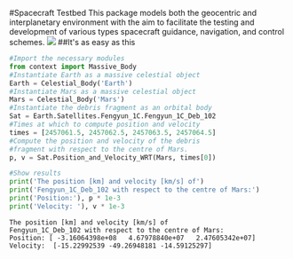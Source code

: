 #Spacecraft Testbed
This package models both the geocentric and interplanetary environment with the aim to facilitate the testing and development of various types spacecraft guidance, navigation, and control schemes.
<img src="https://cdn.rawgit.com/CISprague/Spacecraft_Testbed/master/tests/Figures/Fengyun_and_Earth_Barycentric_1.svg">
##It's as easy as this
```python
#Import the necessary modules
from context import Massive_Body
#Instantiate Earth as a massive celestial object
Earth = Celestial_Body('Earth')
#Instantiate Mars as a massive celestial object
Mars = Celestial_Body('Mars')
#Instantiate the debris fragment as an orbital body
Sat = Earth.Satellites.Fengyun_1C.Fengyun_1C_Deb_102
#Times at which to compute position and velocity
times = [2457061.5, 2457062.5, 2457063.5, 2457064.5]
#Compute the position and velocity of the debris
#fragment with respect to the centre of Mars.
p, v = Sat.Position_and_Velocity_WRT(Mars, times[0])

#Show results
print('The position [km] and velocity [km/s] of')
print('Fengyun_1C_Deb_102 with respect to the centre of Mars:')
print('Position:'), p * 1e-3
print('Velocity: '), v * 1e-3
```
```
The position [km] and velocity [km/s] of
Fengyun_1C_Deb_102 with respect to the centre of Mars:
Position: [ -3.16064398e+08   4.67978840e+07   2.47605342e+07]
Velocity:  [-15.22992539 -49.26948181 -14.59125297]
```
